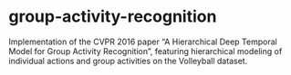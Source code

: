 # group-activity-recognition
Implementation of the CVPR 2016 paper “A Hierarchical Deep Temporal Model for Group Activity Recognition”, featuring hierarchical modeling of individual actions and group activities on the Volleyball dataset.
